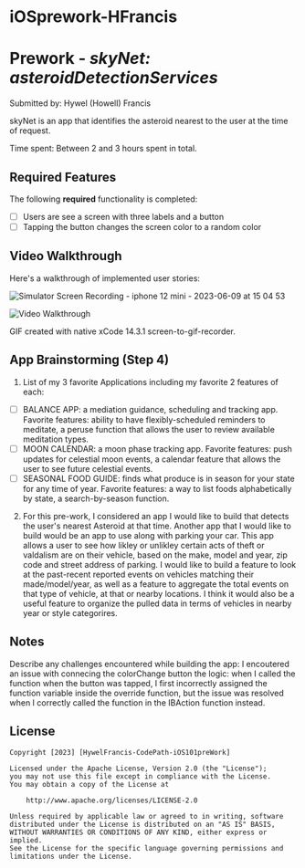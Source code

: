 # iOSprework-HFrancis

# Prework - *skyNet: asteroidDetectionServices*

Submitted by: Hywel (Howell) Francis

skyNet is an app that identifies the asteroid nearest to the user at the time of request. 

Time spent: Between 2 and 3 hours spent in total.

## Required Features

The following **required** functionality is completed:

- [ ] Users are see a screen with three labels and a button
- [ ] Tapping the button changes the screen color to a random color
 
## Video Walkthrough

Here's a walkthrough of implemented user stories:

![Simulator Screen Recording - iphone 12 mini - 2023-06-09 at 15 04 53](https://github.com/HywelFrancis/iOSprework-HFrancis/assets/92697786/a3336413-db82-4810-ad47-b3e597a1aed4)

<img src='http://i.imgur.com/link/to/your/gif/file.gif' title='Video Walkthrough' width='' alt='Video Walkthrough' />

<!-- Replace this with whatever GIF tool you used! -->
GIF created with native xCode 14.3.1 screen-to-gif-recorder. 

## App Brainstorming (Step 4)
1. List of my 3 favorite Applications including my favorite 2 features of each:
- [ ] BALANCE APP: a mediation guidance, scheduling and tracking app. Favorite features: ability to have flexibly-scheduled reminders to meditate, a peruse function that allows the user to review available meditation types. 
- [ ] MOON CALENDAR: a moon phase tracking app. Favorite features: push updates for celestial moon events, a calendar feature that allows the user to see future celestial events.
- [ ] SEASONAL FOOD GUIDE: finds what produce is in season for your state for any time of year. Favorite features: a way to list foods alphabetically by state, a search-by-season function. 

2. For this pre-work, I considered an app I would like to build that detects the user's nearest Asteroid at that time. Another app that I would like to build would be an app to use along with parking your car. This app allows a user to see how likley or unlikley certain acts of theft or valdalism are on their vehicle, based on the make, model and year, zip code and street address of parking.  I would like to build a feature to look at the past-recent reported events on vehicles matching their made/model/year, as well as a feature to aggregate the total events on that type of vehicle, at that or nearby locations. I think it would also be a useful feature to organize the pulled data in terms of vehicles in nearby year or style categorires. 


## Notes

Describe any challenges encountered while building the app:
I encoutered an issue with connecing the colorChange button the logic: when I called the function when the button was tapped, I first incorrectly assigned the function variable inside the override function, but the issue was resolved when I correctly called the function in the IBAction function instead. 

## License

    Copyright [2023] [HywelFrancis-CodePath-iOS101preWork]

    Licensed under the Apache License, Version 2.0 (the "License");
    you may not use this file except in compliance with the License.
    You may obtain a copy of the License at

        http://www.apache.org/licenses/LICENSE-2.0

    Unless required by applicable law or agreed to in writing, software
    distributed under the License is distributed on an "AS IS" BASIS,
    WITHOUT WARRANTIES OR CONDITIONS OF ANY KIND, either express or implied.
    See the License for the specific language governing permissions and
    limitations under the License.
